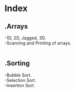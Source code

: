 # Index
## .Arrays
  -1D, 2D, Jagged, 3D. <br>
  -Scanning and Printing of arrays.<br>
  <br>
## .Sorting
  -Bubble Sort.<br>
  -Selection Sort.<br>
  -Insertion Sort.<br>
 
  
  
